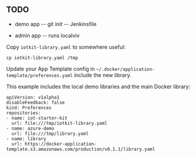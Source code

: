 
## TODO

- demo app
-- git init
-- Jenkinsfile

- admin app
-- runs localviv

Copy `iotkit-library.yaml` to somewhere useful:

```
cp iotkit-library.yaml /tmp
```

Update your App Template config in `~/.docker/application-template/preferences.yaml` include the new library. 

This example includes the local demo libraries and the main Docker library:

```
apiVersion: v1alpha1
disableFeedback: false
kind: Preferences
repositories:
- name: iot-starter-kit
  url: file:///tmp/iotkit-library.yaml
- name: azure-demo
  url: file:///tmp/library.yaml
- name: library
  url: https://docker-application-template.s3.amazonaws.com/production/v0.1.1/library.yaml
```